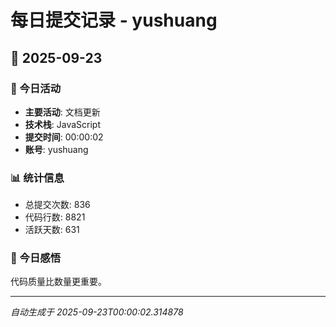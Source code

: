 # 每日提交记录 - yushuang

## 📅 2025-09-23

### 🎯 今日活动
- **主要活动**: 文档更新
- **技术栈**: JavaScript
- **提交时间**: 00:00:02
- **账号**: yushuang

### 📊 统计信息
- 总提交次数: 836
- 代码行数: 8821
- 活跃天数: 631

### 💭 今日感悟
代码质量比数量更重要。

---
*自动生成于 2025-09-23T00:00:02.314878*
